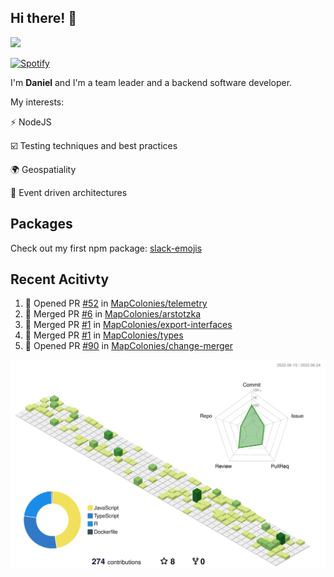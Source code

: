 ## Hi there! 👋

<p>
  <img src="https://github-readme-stats.vercel.app/api?username=syncush&theme=tokyonight">
</p>

[![Spotify](https://novatorem-rust.vercel.app/api/spotify)](https://open.spotify.com/user/syncush)

I'm **Daniel** and I'm a team leader and a backend software developer.

My interests:

⚡ NodeJS

☑️ Testing techniques and best practices

🌍 Geospatiality

🧠 Event driven architectures

## Packages
Check out my first npm package: [slack-emojis](https://www.npmjs.com/package/slack-emojis)

## Recent Acitivty
<!--START_SECTION:activity-->
1. 💪 Opened PR [#52](https://github.com/MapColonies/telemetry/pull/52) in [MapColonies/telemetry](https://github.com/MapColonies/telemetry)
2. 🎉 Merged PR [#6](https://github.com/MapColonies/arstotzka/pull/6) in [MapColonies/arstotzka](https://github.com/MapColonies/arstotzka)
3. 🎉 Merged PR [#1](https://github.com/MapColonies/export-interfaces/pull/1) in [MapColonies/export-interfaces](https://github.com/MapColonies/export-interfaces)
4. 🎉 Merged PR [#1](https://github.com/MapColonies/types/pull/1) in [MapColonies/types](https://github.com/MapColonies/types)
5. 💪 Opened PR [#90](https://github.com/MapColonies/change-merger/pull/90) in [MapColonies/change-merger](https://github.com/MapColonies/change-merger)
<!--END_SECTION:activity-->

![contrib](./profile-3d-contrib/profile-green-animate.svg)
